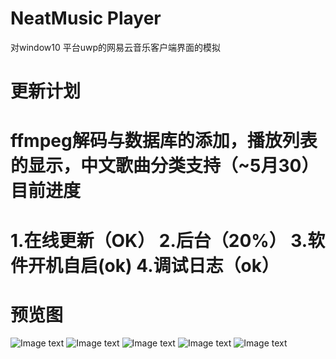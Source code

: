 NeatMusic Player
=
对window10 平台uwp的网易云音乐客户端界面的模拟

更新计划
=
ffmpeg解码与数据库的添加，播放列表的显示，中文歌曲分类支持（~5月30）
目前进度
=
1.在线更新（OK）
2.后台（20%）
3.软件开机自启(ok)
4.调试日志（ok）
=
预览图
==
![Image text](https://github.com/bcy2013/NeatMusic/blob/master/Resources/music.PNG)
![Image text](https://github.com/bcy2013/NeatMusic/blob/master/Resources/music2.PNG)
![Image text](https://github.com/bcy2013/NeatMusic/blob/master/Resources/捕获2.PNG)
![Image text](https://github.com/bcy2013/NeatMusic/blob/master/Resources/捕获3.PNG)
![Image text](https://github.com/bcy2013/NeatMusic/blob/master/Resources/捕获4.PNG)


